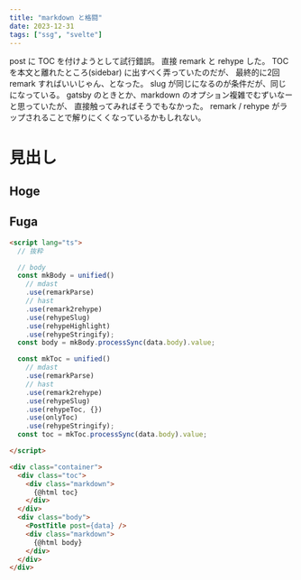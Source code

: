 ```yaml
---
title: "markdown と格闘"
date: 2023-12-31
tags: ["ssg", "svelte"]
---
```


post に TOC を付けようとして試行錯誤。
直接 remark と rehype した。
TOC を本文と離れたところ(sidebar) に出すべく弄っていたのだが、
最終的に2回 remark すればいいじゃん、となった。
slug が同じになるのが条件だが、同じになっている。
gatsby のときとか、markdown のオプション複雑でむずいなーと思っていたが、
直接触ってみればそうでもなかった。
remark / rehype がラップされることで解りにくくなっているかもしれない。

# 見出し
## Hoge
## Fuga

```html
<script lang="ts">
  // 抜粋

  // body
  const mkBody = unified()
    // mdast
    .use(remarkParse)
    // hast
    .use(remark2rehype)
    .use(rehypeSlug)
    .use(rehypeHighlight)
    .use(rehypeStringify);
  const body = mkBody.processSync(data.body).value;

  const mkToc = unified()
    // mdast
    .use(remarkParse)
    // hast
    .use(remark2rehype)
    .use(rehypeSlug)
    .use(rehypeToc, {})
    .use(onlyToc)
    .use(rehypeStringify);
  const toc = mkToc.processSync(data.body).value;

</script>

<div class="container">
  <div class="toc">
    <div class="markdown">
      {@html toc}
    </div>
  </div>
  <div class="body">
    <PostTitle post={data} />
    <div class="markdown">
      {@html body}
    </div>
  </div>
</div>
```
